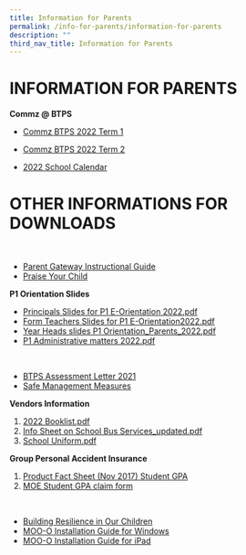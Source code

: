 ```yaml
---
title: Information for Parents
permalink: /info-for-parents/information-for-parents
description: ""
third_nav_title: Information for Parents
---
```





# INFORMATION FOR PARENTS

**Commz @ BTPS**

* [Commz BTPS 2022 Term 1](https://bukittimahpri.moe.edu.sg/qql/slot/u750/Information%20&%20Download/Commz@BTPS/2022/Term%201%20CommzBTPS%202022.pdf)

* [Commz BTPS 2022 Term 2](https://bukittimahpri.moe.edu.sg/qql/slot/u750/Information%20&%20Download/Commz@BTPS/2022/Term%202%20CommzBTPS%202022.pdf)

* [2022 School Calendar](https://bukittimahpri.moe.edu.sg/qql/slot/u750/Information%20&%20Download/Commz@BTPS/2022/2022%20School%20Calendar.pdf)

# OTHER INFORMATIONS FOR DOWNLOADS

<br>

* [Parent Gateway Instructional Guide](https://bukittimahpri-moe-edu-sg-admin.cwp.sg/qql/slot/u768/2019/Information%20For%20Parents/Annex%20B.pdf)
* [Praise Your Child](https://bukittimahpri-moe-edu-sg-admin.cwp.sg/qql/slot/u768/2018/Commz/Scan1.pdf)

**P1 Orientation Slides** 
* [Principals Slides for P1 E-Orientation 2022.pdf](https://bukittimahpri.moe.edu.sg/qql/slot/u750/Information%20&%20Download/P1%20Orientation/Principals%20Slides%20for%20P1%20E-Orientation%202022.pdf)
* [Form Teachers Slides for P1 E-Orientation2022.pdf ](https://bukittimahpri.moe.edu.sg/qql/slot/u750/Information%20&%20Download/P1%20Orientation/Form%20Teachers%20Slides%20for%20P1%20E-Orientation2022.pdf)
* [Year Heads slides P1 Orientation_Parents_2022.pdf](https://bukittimahpri.moe.edu.sg/qql/slot/u750/Information%20&%20Download/P1%20Orientation/Year%20Heads%20slides%20P1%20Orientation_Parents_2022.pdf)
* [P1 Administrative matters 2022.pdf](https://bukittimahpri.moe.edu.sg/qql/slot/u750/Information%20&%20Download/P1%20Orientation/P1%20Administrative%20matters%202022.pdf)

<br>

* [BTPS Assessment Letter 2021](https://bukittimahpri.moe.edu.sg/qql/slot/u750/Information%20&%20Download/Letters%20To%20Parents/BTPS%20Assessment%20Letter%202021.pdf)
* [Safe Management Measures ](https://bukittimahpri.moe.edu.sg/qql/slot/u750/Information%20&%20Download/SMMs.pdf)


**Vendors Information**
1. [2022 Booklist.pdf](https://bukittimahpri.moe.edu.sg/qql/slot/u750/Information%20&%20Download/2021/2022%20Booklist.pdf)
2.  [Info Sheet on School Bus Services_updated.pdf](https://bukittimahpri.moe.edu.sg/qql/slot/u750/Information%20&%20Download/2021/Info%20Sheet%20on%20School%20Bus%20Services_updated.pdf)
3.  [School Uniform.pdf](https://bukittimahpri.moe.edu.sg/qql/slot/u750/Information%20&%20Download/2021/School%20uniform.pdf)


**Group Personal Accident Insurance**

1. [ Product Fact Sheet (Nov 2017) Student GPA](https://bukittimahpri.moe.edu.sg/qql/slot/u768/Information%20for%20parents/Product%20Fact%20Sheet%20(Nov%202017)%20Student%20GPA.pdf)
2. [MOE Student GPA claim form](https://bukittimahpri.moe.edu.sg/qql/slot/u768/Information%20for%20parents/MOE%20Student%20GPA%20claim%20form.pdf)

<br>

* [Building Resilience in Our Children](https://bukittimahpri.moe.edu.sg/qql/slot/u768/Information%20for%20parents/Building%20Resilience%20in%20Our%20Children.pdf)
* [MOO-O Installation Guide for Windows](https://bukittimahpri.moe.edu.sg/qql/slot/u750/Information%20&%20Download/MOO-O/MOO-O%20Parent's%20Guide%20for%20Windows.pdf)
* [MOO-O Installation Guide for iPad](https://bukittimahpri.moe.edu.sg/qql/slot/u750/Information%20&%20Download/MOO-O/MOO-O%20Parent's%20Guide%20for%20ipad.pdf)